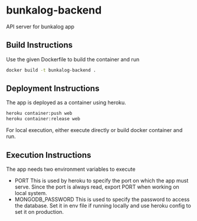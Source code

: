 # bunkalog-backend
API server for bunkalog app

## Build Instructions
Use the given Dockerfile to build the container and run
```bash
docker build -t bunkalog-backend .
```

## Deployment Instructions
The app is deployed as a container using heroku.
```bash
heroku container:push web
heroku container:release web
```

For local execution, either execute directly or build docker container and run.

## Execution Instructions
The app needs two environment variables to execute

* PORT
This is used by heroku to specify the port on which the app must serve.
Since the port is always read, export PORT when working on local system.
* MONGODB\_PASSWORD
This is used to specify the password to access the database.
Set it in env file if running locally and use heroku config to set it on production.

